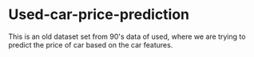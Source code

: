 # Used-car-price-prediction
This is an old dataset set from 90's data of used, where we are trying to predict the price of car based on the car features.
